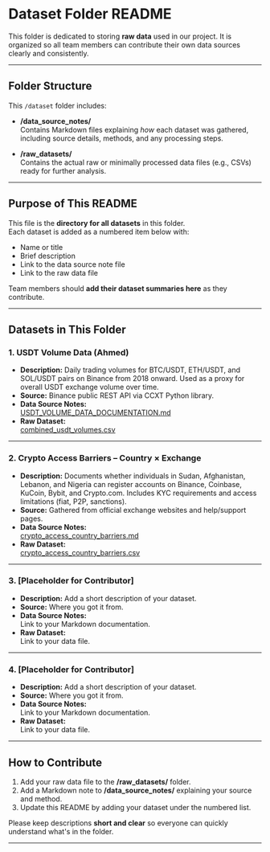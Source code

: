 # Dataset Folder README

This folder is dedicated to storing **raw data** used in our project. It is
organized so all team members can contribute their own data sources clearly
and consistently.

---

## Folder Structure

This `/dataset` folder includes:

- **/data_source_notes/**  
  Contains Markdown files explaining *how* each dataset was gathered,
  including source details, methods, and any processing steps.

- **/raw_datasets/**  
  Contains the actual raw or minimally processed data files (e.g., CSVs)
  ready for further analysis.

---

## Purpose of This README

This file is the **directory for all datasets** in this folder.  
Each dataset is added as a numbered item below with:

- Name or title
- Brief description
- Link to the data source note file
- Link to the raw data file

Team members should **add their dataset summaries here** as they contribute.

---

## Datasets in This Folder

### 1. USDT Volume Data (Ahmed)

- **Description:** Daily trading volumes for BTC/USDT, ETH/USDT, and SOL/USDT
  pairs on Binance from 2018 onward. Used as a proxy for overall USDT
  exchange volume over time.
- **Source:** Binance public REST API via CCXT Python library.
- **Data Source Notes:**  
  [USDT_VOLUME_DATA_DOCUMENTATION.md](./data_source_notes/USDT_VOLUME_DATA_DOCUMENTATION.md)
- **Raw Dataset:**  
  [combined_usdt_volumes.csv](./raw_datasets/combined_usdt_volumes.csv)

---

### 2. Crypto Access Barriers – Country × Exchange

- **Description:** Documents whether individuals in Sudan, Afghanistan,
  Lebanon, and Nigeria can register accounts on Binance, Coinbase, KuCoin,
  Bybit, and Crypto.com. Includes KYC requirements and access limitations
  (fiat, P2P, sanctions).
- **Source:** Gathered from official exchange websites and help/support
  pages.
- **Data Source Notes:**  
  [crypto_access_country_barriers.md](./data_source_notes/crypto_access_country_barriers.md)
- **Raw Dataset:**  
  [crypto_access_country_barriers.csv](./raw_datasets/crypto_access_country_barriers.csv)

---

### 3. [Placeholder for Contributor]

- **Description:** Add a short description of your dataset.
- **Source:** Where you got it from.
- **Data Source Notes:**  
  Link to your Markdown documentation.
- **Raw Dataset:**  
  Link to your data file.

---

### 4. [Placeholder for Contributor]

- **Description:** Add a short description of your dataset.
- **Source:** Where you got it from.
- **Data Source Notes:**  
  Link to your Markdown documentation.
- **Raw Dataset:**  
  Link to your data file.

---

## How to Contribute

1. Add your raw data file to the **/raw_datasets/** folder.  
2. Add a Markdown note to **/data_source_notes/** explaining your source and
   method.  
3. Update this README by adding your dataset under the numbered list.  

Please keep descriptions **short and clear** so everyone can quickly
understand what's in the folder.

---
